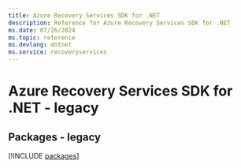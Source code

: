 ```yaml
---
title: Azure Recovery Services SDK for .NET
description: Reference for Azure Recovery Services SDK for .NET
ms.date: 07/26/2024
ms.topic: reference
ms.devlang: dotnet
ms.service: recoveryservices
---
```

# Azure Recovery Services SDK for .NET - legacy
## Packages - legacy
[!INCLUDE [packages](recovery-services-index.md)]